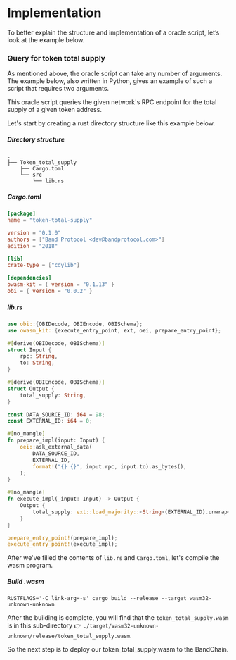 <!--
order: 2
-->

# Implementation

To better explain the structure and implementation of a oracle script, let’s look at the example below.

### Query for token total supply

As mentioned above, the oracle script can take any number of arguments. The example below, also written in
Python, gives an example of such a script that requires two arguments.

This oracle script queries the given network's RPC endpoint for the total supply of a given token address.

Let's start by creating a rust directory structure like this example below.

##### Directory structure

```shell
.
├── Token_total_supply
    ├── Cargo.toml
    └── src
        └── lib.rs
```

##### Cargo.toml

```Cargo.toml
[package]
name = "token-total-supply"

version = "0.1.0"
authors = ["Band Protocol <dev@bandprotocol.com>"]
edition = "2018"

[lib]
crate-type = ["cdylib"]

[dependencies]
owasm-kit = { version = "0.1.13" }
obi = { version = "0.0.2" }
```

##### lib.rs

```rust
use obi::{OBIDecode, OBIEncode, OBISchema};
use owasm_kit::{execute_entry_point, ext, oei, prepare_entry_point};

#[derive(OBIDecode, OBISchema)]
struct Input {
    rpc: String,
    to: String,
}

#[derive(OBIEncode, OBISchema)]
struct Output {
    total_supply: String,
}

const DATA_SOURCE_ID: i64 = 98;
const EXTERNAL_ID: i64 = 0;

#[no_mangle]
fn prepare_impl(input: Input) {
    oei::ask_external_data(
        DATA_SOURCE_ID,
        EXTERNAL_ID,
        format!("{} {}", input.rpc, input.to).as_bytes(),
    );
}

#[no_mangle]
fn execute_impl(_input: Input) -> Output {
    Output {
        total_supply: ext::load_majority::<String>(EXTERNAL_ID).unwrap(),
    }
}

prepare_entry_point!(prepare_impl);
execute_entry_point!(execute_impl);
```

After we've filled the contents of `lib.rs` and `Cargo.toml`, let's compile the wasm program.

##### Build .wasm

```shell
RUSTFLAGS='-C link-arg=-s' cargo build --release --target wasm32-unknown-unknown
```

After the building is complete, you will find that the `token_total_supply.wasm` is in this sub-directory 👉 `./target/wasm32-unknown-unknown/release/token_total_supply.wasm`.

So the next step is to deploy our token_total_supply.wasm to the BandChain.
